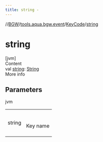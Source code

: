 ```yaml
---
title: string -
---
```

//[BGW](../../../index.md)/[tools.aqua.bgw.event](../index.md)/[KeyCode](index.md)/[string](string.md)



# string  
[jvm]  
Content  
val [string](string.md): [String](https://kotlinlang.org/api/latest/jvm/stdlib/kotlin/-string/index.html)  
More info  


## Parameters  
  
jvm  
  
| | |
|---|---|
| <a name="tools.aqua.bgw.event/KeyCode/string/#/PointingToDeclaration/"></a>string| <a name="tools.aqua.bgw.event/KeyCode/string/#/PointingToDeclaration/"></a><br><br>Key name<br><br>|
  
  



